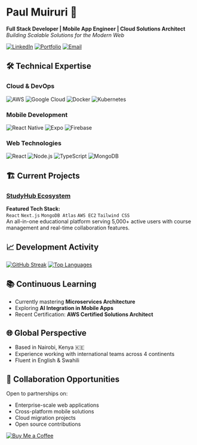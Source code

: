 # Paul Muiruri 🚀  
**Full Stack Developer | Mobile App Engineer | Cloud Solutions Architect**  
*Building Scalable Solutions for the Modern Web*

[![LinkedIn](https://img.shields.io/badge/LinkedIn-Connect-blue?style=flat-square&logo=linkedin)](https://www.linkedin.com/in/paul-muiruri-34b734338/)
[![Portfolio](https://img.shields.io/badge/Portfolio-Visit-success?style=flat-square)](http://studyhubke.vercel.app/)
[![Email](https://img.shields.io/badge/Email-Contact%20Me-critical?style=flat-square&logo=gmail)](mailto:muiruripaul3492@gmail.com)

## 🛠 Technical Expertise

### **Cloud & DevOps**
![AWS](https://img.shields.io/badge/AWS-Expert-orange?logo=amazon-aws)
![Google Cloud](https://img.shields.io/badge/Google_Cloud-Certified-blue?logo=google-cloud)
![Docker](https://img.shields.io/badge/Docker-Containerization-blue?logo=docker)
![Kubernetes](https://img.shields.io/badge/Kubernetes-Orchestration-blue?logo=kubernetes)

### **Mobile Development**
![React Native](https://img.shields.io/badge/React_Native-Cross_Platform-blue?logo=react)
![Expo](https://img.shields.io/badge/Expo-Mobile_Development-gray?logo=expo)
![Firebase](https://img.shields.io/badge/Firebase-Backend_Services-yellow?logo=firebase)

### **Web Technologies**
![React](https://img.shields.io/badge/React-18-blue?logo=react)
![Node.js](https://img.shields.io/badge/Node.js-20-green?logo=node.js)
![TypeScript](https://img.shields.io/badge/TypeScript-Strongly_Typed-blue?logo=typescript)
![MongoDB](https://img.shields.io/badge/MongoDB-NoSQL-green?logo=mongodb)

## 🏗 Current Projects

### [StudyHub Ecosystem](http://studyhubke.vercel.app/)
**Featured Tech Stack:**  
`React` `Next.js` `MongoDB Atlas` `AWS EC2` `Tailwind CSS`  
An all-in-one educational platform serving 5,000+ active users with course management and real-time collaboration features.

## 📈 Development Activity

[![GitHub Streak](https://streak-stats.demolab.com/?user=Pauloh349&theme=dark)](https://git.io/streak-stats)
[![Top Languages](https://github-readme-stats.vercel.app/api/top-langs/?username=Pauloh349&layout=compact&theme=vision-friendly-dark)](https://github.com/Pauloh349)

## 📚 Continuous Learning
- Currently mastering **Microservices Architecture**
- Exploring **AI Integration in Mobile Apps**
- Recent Certification: **AWS Certified Solutions Architect**

## 🌐 Global Perspective
- Based in Nairobi, Kenya 🇰🇪
- Experience working with international teams across 4 continents
- Fluent in English & Swahili

## 🤝 Collaboration Opportunities
Open to partnerships on:
- Enterprise-scale web applications
- Cross-platform mobile solutions
- Cloud migration projects
- Open source contributions

[![Buy Me a Coffee](https://img.shields.io/badge/Support-%E2%98%95%20Buy%20Me%20a%20Coffee-yellow?logo=buymeacoffee)](https://www.buymeacoffee.com/studyhubke)
